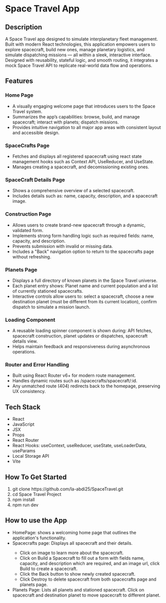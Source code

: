 # Space Travel App

<h2>Description</h2>
<p>A Space Travel app designed to simulate interplanetary fleet management. Built with modern React technologies, this application empowers users to explore spacecraft, build new ones, manage planetary logistics, and simulate dispatching missions — all within a sleek, interactive interface. Designed with reusability, stateful logic, and smooth routing, it integrates a mock Space Travel API to replicate real-world data flow and operations.</p>

<h2>Features</h2>
<h3>Home Page</h3>
<ul>
  <li>A visually engaging welcome page that introduces users to the Space Travel system.</li>
  <li>Summarizes the app’s capabilities: browse, build, and manage spacecraft; interact with planets; dispatch missions.</li>
  <li>Provides intuitive navigation to all major app areas with consistent layout and accessible design.</li>
</ul>

<h3>SpaceCrafts Page</h3>
<ul>
  <li>Fetches and displays all registered spacecraft using react state management hooks such as Context API, UseReducer, and UseState.</li>
  <li>Manages creating a spacecraft, and decomissioning existing ones.</li>
</ul>


<h3>SpaceCraft Details Page</h3>
<ul>
  <li>Shows a comprehensive overview of a selected spacecraft.</li>
  <li>Includes details such as: name, capacity, description, and a spacecraft image.</li>
</ul>


<h3>Construction Page</h3>
<ul>
  <li>Allows users to create brand-new spacecraft through a dynamic, validated form.</li>
  <li>Implements strong form handling logic such as required fields: name, capacity, and description.</li>
  <li>Prevents submission with invalid or missing data.</li>
  <li>Includes a "Back" navigation option to return to the spacecrafts page without refreshing.</li>
</ul>


<h3>Planets Page</h3>
<ul>
  <li>Displays a full directory of known planets in the Space Travel universe.</li>
  <li>Each planet entry shows: Planet name and current population and a list of currently stationed spacecrafts.</li>
  <li>Interactive controls allow users to: select a spacecraft, choose a new destination planet (must be different from its current location), confirm dispatch to simulate a mission launch.</li>
</ul>


<h3>Loading Component</h3>
<ul>
  <li>A reusable loading spinner component is shown during: API fetches, spacecraft construction, planet updates or dispatches, spacecraft details view.</li>
  <li>Helps maintain feedback and responsiveness during asynchronous operations.</li>
</ul>


<h3>Router and Error Handling</h3>
<ul>
  <li>Built using React Router v6+ for modern route management.</li>
  <li>Handles dynamic routes such as /spacecrafts/spacecraft/:id.</li>
  <li>Any unmatched route (404) redirects back to the homepage, preserving UX consistency.</li>
</ul>





<h2>Tech Stack</h2>
<ul>
    <li>React</li>
    <li>JavaScript</li>
    <li>JSX</li>
    <li>Props</li>
    <li>React Router</li>
    <li>React Hooks: useContext, useReducer, useState, useLoaderData, useParams</li>
    <li>Local Storage API</li>
    <li>Vite</li>
</ul>
  
<h2>How To Get Started</h2>
<ol>
  <li>git clone https://github.com/la-abdi25/SpaceTravel.git</li>
  <li>cd Space Travel Project</li>
  <li>npm install</li>
  <li>npm run dev</li>
</ol>

<h2>How to use the App</h2>
<ul>
  <li>HomePage: shows a welcoming home page that outlines the application's functionality.</li>
  <li>Spacecrafts page: Displays all spacecraft and their details.</li>
  <ul> 
    <li>Click on image to learn more about the spacecraft.</li>
    <li>Click on Build a Spacecraft to fill out a form with fields name, capacity, and description which are required, and an image url, click Build to create a spacecraft.</li>
    <li>Click the Back button to show newly created spacecraft.</li>
    <li>Click Destroy to delete spacecraft from both spacecrafts page and planets page.</li>
  </ul>
  </li>
  <li>Planets Page: Lists all planets and stationed spacecraft. Click on spacecraft and destination planet to move spacecraft to different planet. </li>
</ul>
